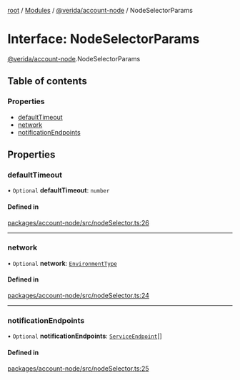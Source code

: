 [root](../README.md) / [Modules](../modules.md) / [@verida/account-node](../modules/verida_account_node.md) / NodeSelectorParams

# Interface: NodeSelectorParams

[@verida/account-node](../modules/verida_account_node.md).NodeSelectorParams

## Table of contents

### Properties

- [defaultTimeout](verida_account_node.NodeSelectorParams.md#defaulttimeout)
- [network](verida_account_node.NodeSelectorParams.md#network)
- [notificationEndpoints](verida_account_node.NodeSelectorParams.md#notificationendpoints)

## Properties

### defaultTimeout

• `Optional` **defaultTimeout**: `number`

#### Defined in

[packages/account-node/src/nodeSelector.ts:26](https://github.com/verida/verida-js/blob/5040472/packages/account-node/src/nodeSelector.ts#L26)

___

### network

• `Optional` **network**: [`EnvironmentType`](../enums/verida_account_node._internal_.EnvironmentType.md)

#### Defined in

[packages/account-node/src/nodeSelector.ts:24](https://github.com/verida/verida-js/blob/5040472/packages/account-node/src/nodeSelector.ts#L24)

___

### notificationEndpoints

• `Optional` **notificationEndpoints**: [`ServiceEndpoint`](../modules/verida_account_node._internal_.md#serviceendpoint)[]

#### Defined in

[packages/account-node/src/nodeSelector.ts:25](https://github.com/verida/verida-js/blob/5040472/packages/account-node/src/nodeSelector.ts#L25)
